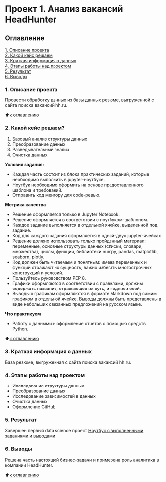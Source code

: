# Проект 1. Анализ вакансий HeadHunter

## Оглавление
[1. Описание проекта](https://github.com/yamovan/datascience/blob/main/project_1/README.md#Описание-проекта)  
[2. Какой кейс решаем](https://github.com/yamovan/datascience/blob/main/project_1/README.md#Какой-кейс-решаем)  
[3. Краткая информация о данных](https://github.com/yamovan/datascience/blob/main/project_1/README.md#Краткая-информация-о-данных)  
[4. Этапы работы над проектом](https://github.com/yamovan/datascience/blob/main/project_1/README.md#Этапы-работы-над-проектом)  
[5. Результат](https://github.com/yamovan/datascience/blob/main/project_1/README.md#Результат)  
[6. Выводы](https://github.com/yamovan/datascience/blob/main/project_1/README.md#Выводы)

### 1. Описание проекта
Провести обработку данных из базы данных резюме, выгруженной с сайта поиска вакансий hh.ru.  

:arrow_up:[к оглавлению](https://github.com/yamovan/datascience/blob/main/project_1/README.md#Оглавление)  

### 2. Какой кейс решаем?
1. Базовый анализ структуры данных
2. Преобразование данных
3. Разведывательный анализ
4. Очистка данных

**Условия задания:**
-  Каждая часть состоит из блока практических заданий, которые необходимо выполнить в jupyter-ноутбуке.
- Ноутбук необходимо оформить на основе предоставленного шаблона и требований.
- Отправить код ментору для code-ревью.

**Метрика качества**
- Решение оформляется только в Jupyter Notebook.
- Решение оформляется в соответствии с ноутбуком-шаблоном.
- Каждое задание выполняется в отдельной ячейке, выделенной под задание.
- Код для каждого задания оформляется в одной-двух jupyter-ячейках 
- Решение должно использовать только пройденный материал: переменные, основные структуры данных (списки, словари, множества), циклы, функции, библиотеки numpy, pandas, matplotlib, seaborn, plotly.
- Код должен быть читаемым и понятным: имена переменных и функций отражают их сущность, важно избегать многострочных конструкций и условий.
- Пользуйтесь руководством PEP 8.
- Графики оформляются в соответствии с правилами, должны содержать название, отражающее их суть, и подписи осей.
- Выводы к графикам оформляются в формате Markdown под самим графиком в отдельной ячейке. Выводы должны быть представлены в виде небольших связанных предложений на русском языке.

**Что практикуем**
- Работу с данными и оформление отчетов с помощью средств Python.

:arrow_up:[к оглавлению](https://github.com/yamovan/datascience/blob/main/project_1/README.md#Оглавление)


### 3. Краткая информация о данных
База резюме, выгруженная с сайта поиска вакансий hh.ru.

### 4. Этапы работы над проектом
- Исследование структуры данных
- Преобразование данных
- Исследование зависимостей в данных
- Очистка данных
- Оформление GitHub

### 5. Результат
Завершен первый data science проект
[Ноутбук с выполненными заданиями и выводами](https://github.com/yamovan/datascience/blob/main/project_1/Project_1_HeadHunter_job.ipynb)

### 6. Выводы
Решена часть настоящей бизнес-задачи и примерена роль аналитика в компании HeadHunter.


:arrow_up:[к оглавлению](https://github.com/yamovan/datascience/blob/main/project_1/README.md#Оглавление)
